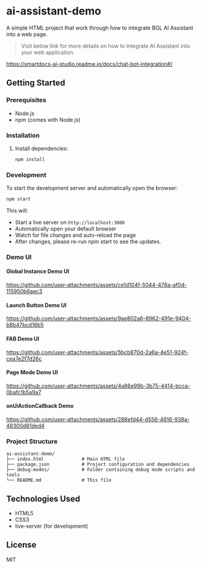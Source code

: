 # ai-assistant-demo

A simple HTML project that work through how to integrate BGL AI Assistant into a web page.
> Visit below link for more details on how to integrate AI Assistant into your web application.

https://smartdocs-ai-studio.readme.io/docs/chat-bot-integration#/

## Getting Started

### Prerequisites

- Node.js
- npm (comes with Node.js)

### Installation

1. Install dependencies:
   ```bash
   npm install
   ```

### Development

To start the development server and automatically open the browser:

```bash
npm start
```

This will:
- Start a live server on `http://localhost:3000`
- Automatically open your default browser
- Watch for file changes and auto-reload the page
- After changes, please re-run npm start to see the updates.

### Demo UI

#### Global Instance Demo UI


https://github.com/user-attachments/assets/ce1d104f-5044-478a-af0d-115950b6aec3


#### Launch Button Demo UI


https://github.com/user-attachments/assets/9ae802a6-8962-491e-9404-b8b47bcd16b5


#### FAB Demo UI


https://github.com/user-attachments/assets/5bcb870d-2a6a-4e51-924f-cea7e2f7d26c


#### Page Mode Demo UI


https://github.com/user-attachments/assets/4a86e99b-3b75-4414-bcca-0bafc1b5a9a7


#### onUiActionCallback Demo


https://github.com/user-attachments/assets/288efd44-d556-4616-938a-48300d81ded4


### Project Structure

```
ai-assistant-demo/
├── index.html              # Main HTML file
├── package.json            # Project configuration and dependencies
├── debug-modes/            # Folder containing debug mode scripts and tools
└── README.md               # This file
```

## Technologies Used

- HTML5
- CSS3
- live-server (for development)

## License

MIT 
